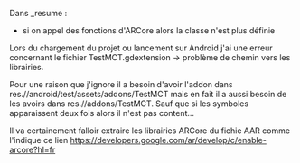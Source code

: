 Dans _resume :
- si on appel des fonctions d'ARCore alors la classe n'est plus définie

Lors du chargement du projet ou lancement sur Android j'ai une erreur concernant le fichier TestMCT.gdextension -> problème de chemin vers les librairies.

Pour une raison que j'ignore il a besoin d'avoir l'addon dans 
res.//android/test/assets/addons/TestMCT mais en fait il a aussi besoin de les avoirs dans res.//addons/TestMCT. Sauf que si les symboles apparaissent deux fois alors il n'est pas content...

Il va certainement falloir extraire les librairies ARCore du fichie AAR comme l'indique ce lien
https://developers.google.com/ar/develop/c/enable-arcore?hl=fr